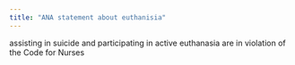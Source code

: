 ```yaml
---
title: "ANA statement about euthanisia"
---
```

assisting in suicide and participating in active euthanasia are in violation of the Code for Nurses

